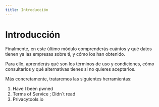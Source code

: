 ```yaml
---
title: Introducción
---
```

# Introducción

Finalmente, en este último módulo comprenderás cuántos y qué datos tienen ya las empresas sobre tí, y cómo los han obtenido.

Para ello, aprenderás qué son los términos de uso y condiciones, cómo consultarlos y qué alternativas tienes si no quieres aceptarlos.

Más concretamente, trataremos las siguientes herramientas:

  1. Have I been pwned
  2. Terms of Service ; Didn´t read
  3. Privacytools.io
